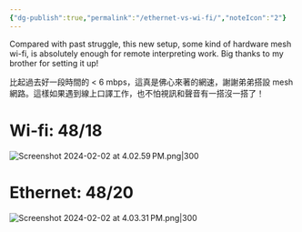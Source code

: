 ```yaml
---
{"dg-publish":true,"permalink":"/ethernet-vs-wi-fi/","noteIcon":"2"}
---
```


Compared with past struggle, this new setup, some kind of hardware mesh wi-fi, is absolutely enough for remote interpreting work. Big thanks to my brother for setting it up!

比起過去好一段時間的 < 6 mbps，這真是佛心來著的網速，謝謝弟弟搭設 mesh 網路。這樣如果遇到線上口譯工作，也不怕視訊和聲音有一搭沒一搭了！
# Wi-fi: 48/18

![Screenshot 2024-02-02 at 4.02.59 PM.png|300](/img/user/Screenshot%202024-02-02%20at%204.02.59%E2%80%AFPM.png)
# Ethernet: 48/20

![Screenshot 2024-02-02 at 4.03.31 PM.png|300](/img/user/Screenshot%202024-02-02%20at%204.03.31%E2%80%AFPM.png)